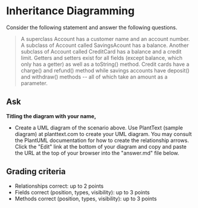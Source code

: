 # Inheritance Diagramming

Consider the following statement and answer the following questions.

> A superclass Account has a customer name and an account number. A subclass of
Account called SavingsAcount has a balance. Another subclass of Account called
CreditCard has a balance and a credit limit. Getters and setters exist for all
fields (except balance, which only has a getter) as well as a toString() method.
Credit cards have a charge() and refund() method while savings accounts have
deposit() and withdraw() methods -- all of which take an amount as a parameter.

## Ask

**Titling the diagram with your name,**
- Create a UML diagram of the scenario above. Use PlantText (sample diagram) at
planttext.com to create your UML diagram. You may consult the PlantUML documentation
for how to create the relationship arrows. Click the "Edit" link at the bottom of
your diagram and copy and paste the URL at the top of your browser into the
"answer.md" file below. 

## Grading criteria

- Relationships correct: up to 2 points
- Fields correct (position, types, visibility): up to 3 points
- Methods correct (position, types, visibility): up to 3 points
